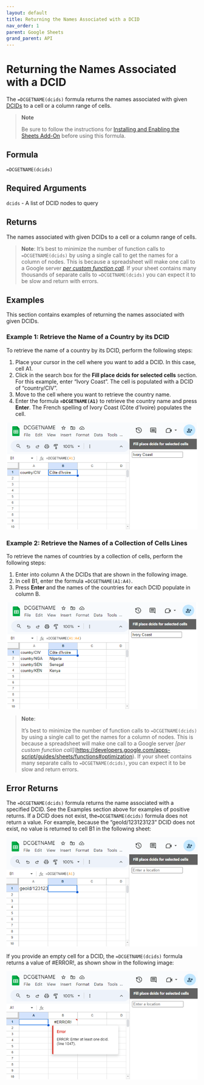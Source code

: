 ```yaml
---
layout: default
title: Returning the Names Associated with a DCID
nav_order: 1
parent: Google Sheets
grand_parent: API
---
```


# Returning the Names Associated with a DCID

The `=DCGETNAME(dcids)` formula returns the names associated with given [DCIDs](/glossary.html#dcid) to a cell or a column range of cells.

> **Note**
> 
> Be sure to follow the instructions for [Installing and Enabling the Sheets Add-On](/api/sheets/) before using this formula.

## Formula

```
=DCGETNAME(dcids)
```

## Required Arguments

`dcids` - A list of DCID nodes to query

## Returns

The names associated with given DCIDs to a cell or a column range of cells.

> **Note**:
> It’s best to minimize the number of function calls to `=DCGETNAME(dcids)` by using a single call to get the names for a column of nodes. This is because a spreadsheet will make one call to a Google server [*per custom function call*](https://developers.google.com/apps-script/guides/sheets/functions#optimization). If your sheet contains many thousands of separate calls to `=DCGETNAME(dcids)` you can expect it to be slow and return with errors.

## Examples

This section contains examples of returning the names associated with given DCIDs.

### Example 1: Retrieve the Name of a Country by its DCID

To retrieve the name of a country by its DCID, perform the following steps:

1. Place your cursor in the cell where you want to add a DCID. In this case, cell A1.
2. Click in the search box for the **Fill place dcids for selected cells** section. For this example, enter “Ivory Coast”. The cell is populated with a DCID of “country/CIV”.
3. Move to the cell where you want to retrieve the country name.
4. Enter the formula **`=DCGETNAME(A1)`** to retrieve the country name and press **Enter**.  The French spelling of Ivory Coast (Côte d'Ivoire) populates the cell.

![](/assets/images/sheets/sheets_get_name_cote_d_ivoire_cropped.png)

### Example 2: Retrieve the Names of a Collection of Cells Lines

To retrieve the names of countries by a collection of cells, perform the following steps:

1. Enter into column A the DCIDs that are shown in the following image.
2. In cell B1, enter the formula `=DCGETNAME(A1:A4)`.
3. Press **Enter** and the names of the countries for each DCID populate in column B.

![](/assets/images/sheets/sheets_get_name_cell_lines_cropped.png)

> **Note**:
> 
> It’s best to minimize the number of function calls to `=DCGETNAME(dcids)` by using a single call to get the names for a column of nodes. This is because a spreadsheet will make one call to a Google server _[per custom function call]_(https://developers.google.com/apps-script/guides/sheets/functions#optimization). If your sheet contains many separate calls to `=DCGETNAME(dcids)`, you can expect it to be slow and return errors.

## Error Returns

The `=DCGETNAME(dcids)` formula returns the name associated with a specified DCID. See the Examples section above for examples of positive returns. If a DCID does not exist, the`=DCGETNAME(dcids)` formula does not return a value. For example, because the “geoId/123123123” DCID does not exist, no value is returned to cell B1 in the following sheet:

![](/assets/images/sheets/sheets_get_name_wrong_dcid_cropped.png)

If you provide an empty cell for a DCID, the `=DCGETNAME(dcids)` formula returns a value of #ERROR!, as shown show in the following image:

![](/assets/images/sheets/sheets_get_name_no_input_cropped.png)

